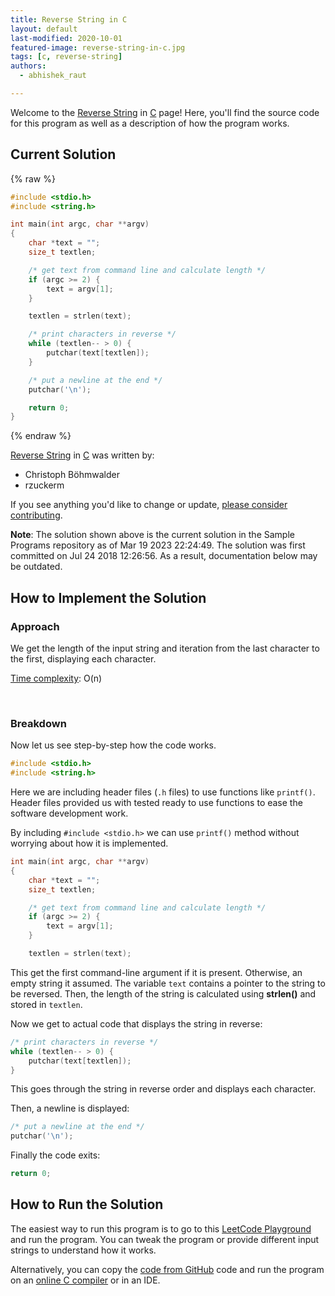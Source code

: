 ```yaml
---
title: Reverse String in C
layout: default
last-modified: 2020-10-01
featured-image: reverse-string-in-c.jpg
tags: [c, reverse-string]
authors:
  - abhishek_raut

---
```


Welcome to the [Reverse String](https://rzuckerm.github.io/sample-programs-website-copy/projects/reverse-string) in [C](https://rzuckerm.github.io/sample-programs-website-copy/languages/c) page! Here, you'll find the source code for this program as well as a description of how the program works.

## Current Solution

{% raw %}

```c
#include <stdio.h>
#include <string.h>

int main(int argc, char **argv)
{
    char *text = "";
    size_t textlen;

    /* get text from command line and calculate length */
    if (argc >= 2) {
        text = argv[1];
    }

    textlen = strlen(text);

    /* print characters in reverse */
    while (textlen-- > 0) {
        putchar(text[textlen]);
    }

    /* put a newline at the end */
    putchar('\n');

    return 0;
}
```

{% endraw %}

[Reverse String](https://rzuckerm.github.io/sample-programs-website-copy/projects/reverse-string) in [C](https://rzuckerm.github.io/sample-programs-website-copy/languages/c) was written by:

- Christoph Böhmwalder
- rzuckerm

If you see anything you'd like to change or update, [please consider contributing](https://github.com/TheRenegadeCoder/sample-programs).

**Note**: The solution shown above is the current solution in the Sample Programs repository as of Mar 19 2023 22:24:49. The solution was first committed on Jul 24 2018 12:26:56. As a result, documentation below may be outdated.

## How to Implement the Solution

### Approach

We get the length of the input string and iteration from the last character to the first, displaying each character.

[Time complexity][1]: O(n)

<br/>

### Breakdown

Now let us see step-by-step how the code works.

```c
#include <stdio.h> 
#include <string.h> 
```

Here we are including header files (`.h` files) to use functions like `printf()`. Header files provided us with tested ready to use functions to ease the software development work. 

By including `#include <stdio.h>` we can use `printf()` method without worrying about how it is implemented.

```c
int main(int argc, char **argv)
{
    char *text = "";
    size_t textlen;

    /* get text from command line and calculate length */
    if (argc >= 2) {
        text = argv[1];
    }

    textlen = strlen(text);
```

This get the first command-line argument if it is present. Otherwise, an empty string it assumed. The variable `text` contains
a pointer to the string to be reversed. Then, the length of the string is calculated using **strlen()** and stored in `textlen`.

Now we get to actual code that displays the string in reverse:

```c
/* print characters in reverse */
while (textlen-- > 0) {
    putchar(text[textlen]);
}
```

This goes through the string in reverse order and displays each character.

Then, a newline is displayed:

```c
/* put a newline at the end */
putchar('\n');
```

Finally the code exits:

```c
return 0;
```

[1]: https://en.wikipedia.org/wiki/Time_complexity


## How to Run the Solution

The easiest way to run this program is to go to this [LeetCode Playground][2] and run the program. You can tweak the program or provide different input strings to understand how it works.

Alternatively, you can copy the [code from GitHub][3] code and run the program on an [online C compiler][4] or in an IDE.

[2]: https://leetcode.com/
[3]: https://github.com/TheRenegadeCoder/sample-programs/blob/main/archive/c/c/reverse-string.c
[4]: https://www.onlinegdb.com/online_c_compiler
